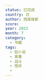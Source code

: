 ```yaml
---
status: 已完成
country: 日
author: 西尾维新
score:
year: 2023
month: 7
category:
  - 书籍
tags:
  - 轻小说
  - 青春
  - 战斗
  - 怪异
  - 
---
```

